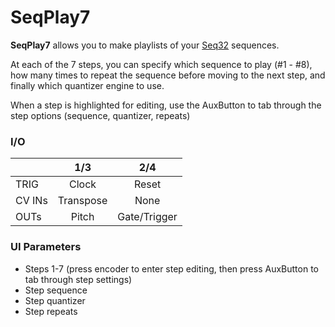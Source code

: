# SeqPlay7

**SeqPlay7** allows you to make playlists of your [Seq32](Seq32) sequences.

At each of the 7 steps, you can specify which sequence to play (#1 - #8), how many times to repeat the sequence before moving to the next step, and finally which quantizer engine to use.

When a step is highlighted for editing, use the AuxButton to tab through the step options (sequence, quantizer, repeats)


### I/O

|        |         1/3        |        2/4          |
| ------ | :----------------: | :-----------------: |
| TRIG   |        Clock       |       Reset         |
| CV INs |      Transpose     |        None         |
| OUTs   |        Pitch       |    Gate/Trigger     |

### UI Parameters
* Steps 1-7 (press encoder to enter step editing, then press AuxButton to tab through step settings)
* Step sequence
* Step quantizer
* Step repeats

